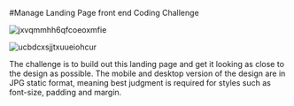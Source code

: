 #Manage Landing Page front end Coding Challenge 

![jxvqmmhh6qfcoeoxmfie](https://github.com/Ayaj003/LandingPage-Manage-/assets/92650464/bfdd5835-b0ab-4374-a0af-1f7b9b4b14ab)

![ucbdcxsjjtxuueiohcur](https://github.com/Ayaj003/LandingPage-Manage-/assets/92650464/a75aa074-329f-402c-85fa-3dcbc1b5340b)

The challenge is to build out this landing page and get it looking as close to the design as possible.
The mobile and desktop version of the design are in JPG static format, meaning best judgment is required for styles such as font-size, padding and margin.
